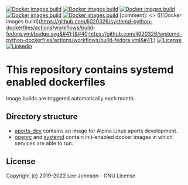 [![Docker images build](https://github.com/lj020326/systemd-python-dockerfiles/actions/workflows/build-alpine.yml/badge.svg)](https://github.com/lj020326/systemd-python-dockerfiles/actions/workflows/build-alpine.yml)
[![Docker images build](https://github.com/lj020326/systemd-python-dockerfiles/actions/workflows/build-redhat.yml/badge.svg)](https://github.com/lj020326/systemd-python-dockerfiles/actions/workflows/build-redhat.yml)
[![Docker images build](https://github.com/lj020326/systemd-python-dockerfiles/actions/workflows/build-centos.yml/badge.svg)](https://github.com/lj020326/systemd-python-dockerfiles/actions/workflows/build-centos.yml)
[![Docker images build](https://github.com/lj020326/systemd-python-dockerfiles/actions/workflows/build-ubuntu.yml/badge.svg)](https://github.com/lj020326/systemd-python-dockerfiles/actions/workflows/build-ubuntu.yml)
[![Docker images build](https://github.com/lj020326/systemd-python-dockerfiles/actions/workflows/build-debian.yml/badge.svg)](https://github.com/lj020326/systemd-python-dockerfiles/actions/workflows/build-debian.yml)
[comment]: <> ([![Docker images build]&#40;https://github.com/lj020326/systemd-python-dockerfiles/actions/workflows/build-fedora.yml/badge.svg&#41;]&#40;https://github.com/lj020326/systemd-python-dockerfiles/actions/workflows/build-fedora.yml&#41;)
[![License](https://img.shields.io/badge/license-GPLv3-brightgreen.svg?style=flat)](LICENSE)
[![Linkedin](https://img.shields.io/badge/LinkedIn-0077B5?style=for-the-badge&logo=linkedin&logoColor=white)](https://www.linkedin.com/in/leejjohnson/)

# This repository contains systemd enabled dockerfiles

Image builds are triggered automatically each month.

## Directory structure

- [aports-dev](./aports-dev) contains an image for Alpine Linux aports development.
- [openrc](./openrc) and [systemd](./systemd) contain init-enabled docker images in which services are able to run.

## License

Copyright (c) 2019-2022 Lee Johnson - GNU License
